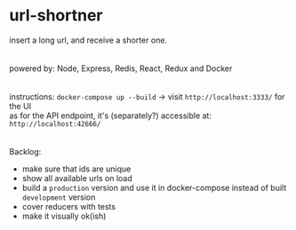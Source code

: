# url-shortner
insert a long url, and receive a shorter one.
<br><br><br>
powered by: Node, Express, Redis, React, Redux and Docker
<br><br><br>
instructions: `docker-compose up --build` -> visit `http://localhost:3333/` for the UI
<br>
as for the API endpoint, it's (separately?) accessible at: `http://localhost:42666/`
<br><br><br>
Backlog:
- make sure that ids are unique
- show all available urls on load
- build a `production` version and use it in docker-compose instead of built `development` version
- cover reducers with tests
- make it visually ok(ish)
